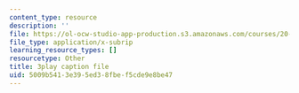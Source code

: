 ```yaml
---
content_type: resource
description: ''
file: https://ol-ocw-studio-app-production.s3.amazonaws.com/courses/20-219-becoming-the-next-bill-nye-writing-and-hosting-the-educational-show-january-iap-2015/5009b5413e395ed38fbef5cde9e8be47_qkkI9Z9tKvo.vtt
file_type: application/x-subrip
learning_resource_types: []
resourcetype: Other
title: 3play caption file
uid: 5009b541-3e39-5ed3-8fbe-f5cde9e8be47
---
```

